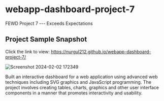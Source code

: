 # webapp-dashboard-project-7
FEWD Project 7 --- Exceeds Expectations

## Project Sample Snapshot
Click the link to view: https://nurgul212.github.io/webapp-dashboard-project-7/

![Screenshot 2024-02-02 172349](https://github.com/nurgul212/capstone-portfolio-project-9/assets/90399606/20cdf9cb-af54-470c-9a8c-b451f552b006)

Built an interactive dashboard for a web application using advanced web techniques including SVG graphics and JavaScript programming.
The project involves creating tables, charts, graphics and other user interface components in a manner that promotes interactivity and usability.
